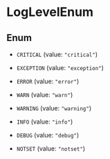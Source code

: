 

# LogLevelEnum

## Enum


* `CRITICAL` (value: `"critical"`)

* `EXCEPTION` (value: `"exception"`)

* `ERROR` (value: `"error"`)

* `WARN` (value: `"warn"`)

* `WARNING` (value: `"warning"`)

* `INFO` (value: `"info"`)

* `DEBUG` (value: `"debug"`)

* `NOTSET` (value: `"notset"`)



